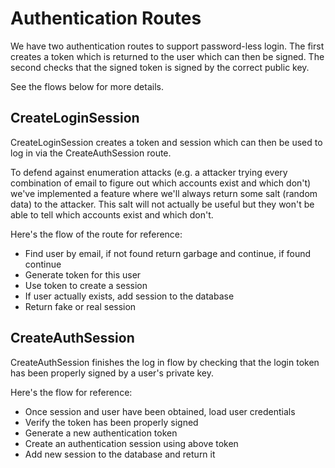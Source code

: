 # Authentication Routes

We have two authentication routes to support password-less login. The first creates a
token which is returned to the user which can then be signed. The second checks that the
signed token is signed by the correct public key.

See the flows below for more details.

## CreateLoginSession

CreateLoginSession creates a token and session which can then be used to log in
via the CreateAuthSession route.

To defend against enumeration attacks (e.g. a attacker trying every combination
of email to figure out which accounts exist and which don't) we've implemented
a feature where we'll always return some salt (random data) to the attacker. This
salt will not actually be useful but they won't be able to tell which accounts
exist and which don't.

Here's the flow of the route for reference:

- Find user by email, if not found return garbage and continue, if found continue
- Generate token for this user
- Use token to create a session
- If user actually exists, add session to the database
- Return fake or real session

## CreateAuthSession

CreateAuthSession finishes the log in flow by checking that the login token
has been properly signed by a user's private key.

Here's the flow for reference:

- Once session and user have been obtained, load user credentials
- Verify the token has been properly signed
- Generate a new authentication token
- Create an authentication session using above token
- Add new session to the database and return it
